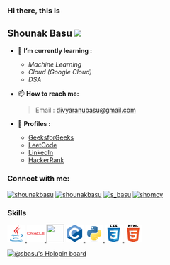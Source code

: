 ### Hi there, this is
## Shounak Basu    <img src="https://raw.githubusercontent.com/iampavangandhi/iampavangandhi/master/gifs/Hi.gif" width="30px">


<!-- 🔭 **I’m currently working on:**
  - a Machine Learning Project
  - Cloud platforms (Google Cloud)
  - my problem solving skills-->
  
- 🌱 **I’m currently learning :**
  - *Machine Learning*
  - *Cloud (Google Cloud)*
  - *DSA*
   
- 📫 **How to reach me:** 
  > Email : divyaranubasu@gmail.com
  
- 👤 **Profiles :**
  - [GeeksforGeeks](https://auth.geeksforgeeks.org/user/shomoy)
  - [LeetCode](https://leetcode.com/S_Basu/)
  - [LinkedIn](https://www.linkedin.com/in/shounak-basu-449197191/)
  - [HackerRank](https://www.hackerrank.com/Shounak_Basu)
       
<h3 align="left">Connect with me:</h3>
<p align="left">
<a href="https://www.linkedin.com/in/shounak-basu-449197191/" target="blank"><img align="center" src="https://raw.githubusercontent.com/rahuldkjain/github-profile-readme-generator/master/src/images/icons/Social/linked-in-alt.svg" alt="shounakbasu" height="30" width="40" /></a>
<a href="https://www.hackerrank.com/Shounak_Basu" target="blank"><img align="center" src="https://raw.githubusercontent.com/rahuldkjain/github-profile-readme-generator/master/src/images/icons/Social/hackerrank.svg" alt="shounakbasu" height="40" width="50" /></a>
<a href="https://leetcode.com/S_Basu/" target="blank"><img align="center" src="https://raw.githubusercontent.com/rahuldkjain/github-profile-readme-generator/master/src/images/icons/Social/leet-code.svg" alt="s_basu" height="30" width="40" /></a>
<a href="https://auth.geeksforgeeks.org/user/shomoy" target="blank"><img align="center" src="https://raw.githubusercontent.com/rahuldkjain/github-profile-readme-generator/master/src/images/icons/Social/geeks-for-geeks.svg" alt="shomoy" height="30" width="40" /></a>
</p>

### Skills
<p align="left"> 
  <a href="https://www.java.com" target="_blank" rel="noreferrer"> <img src="https://raw.githubusercontent.com/devicons/devicon/master/icons/java/java-original.svg" alt="java" width="40" height="40"/> </a>
  <a href="https://www.oracle.com/" target="_blank" rel="noreferrer"> <img src="https://raw.githubusercontent.com/devicons/devicon/master/icons/oracle/oracle-original.svg" alt="oracle" width="40" height="40"/> </a>
  <img height="40" width="40" src="https://img.icons8.com/external-flat-juicy-fish/60/000000/external-sql-coding-and-development-flat-flat-juicy-fish.png">
  <a href="https://www.cprogramming.com/" target="_blank" rel="noreferrer"> <img src="https://raw.githubusercontent.com/devicons/devicon/master/icons/c/c-original.svg" alt="c" width="40" height="40"/> </a>
  <a href="https://www.python.org" target="_blank" rel="noreferrer"> <img src="https://raw.githubusercontent.com/devicons/devicon/master/icons/python/python-original.svg" alt="python" width="40" height="40"/> </a> 
  <a href="https://www.w3schools.com/css/" target="_blank" rel="noreferrer"> <img src="https://raw.githubusercontent.com/devicons/devicon/master/icons/css3/css3-original-wordmark.svg" alt="css3" width="40" height="40"/> </a>
  <a href="https://www.w3.org/html/" target="_blank" rel="noreferrer"> <img src="https://raw.githubusercontent.com/devicons/devicon/master/icons/html5/html5-original-wordmark.svg" alt="html5" width="40" height="40"/> </a>
</p>



[![@sbasu's Holopin board](https://holopin.me/sbasu)](https://holopin.io/@sbasu)
